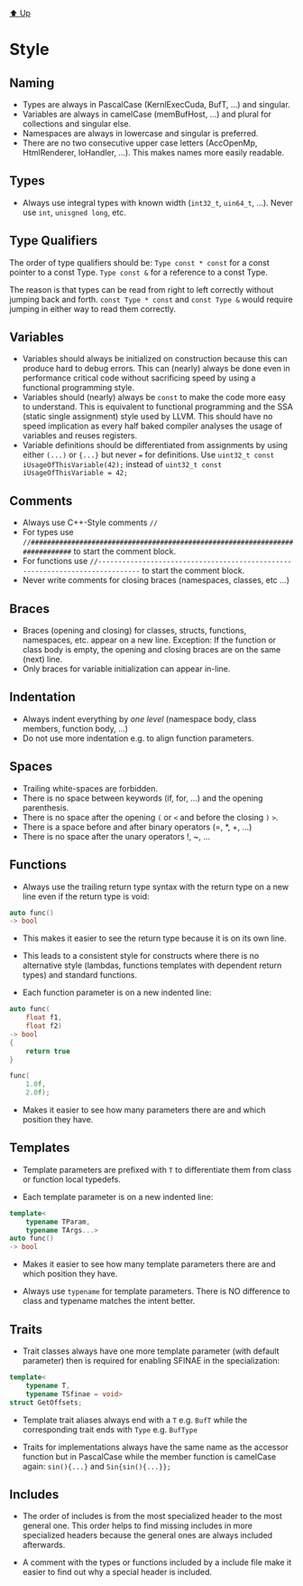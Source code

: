 [:arrow_up: Up](../Index.md)

Style
=====

Naming
------

* Types are always in PascalCase (KernlExecCuda, BufT, ...) and singular.
* Variables are always in camelCase (memBufHost, ...) and plural for collections and singular else.
* Namespaces are always in lowercase and singular is preferred.
* There are no two consecutive upper case letters (AccOpenMp, HtmlRenderer, IoHandler, ...). This makes names more easily readable.


Types
-----

* Always use integral types with known width (`int32_t`, `uin64_t`, ...).
Never use `int`, `unisgned long`, etc.


Type Qualifiers
---------------------

The order of  type qualifiers should be:
```Type const * const``` for a const pointer to a const Type.
```Type const &``` for a reference to a const Type.

The reason is that types can be read from right to left correctly without jumping back and forth.
```const Type * const``` and ```const Type &``` would require jumping in either way to read them correctly.


Variables
---------

* Variables should always be initialized on construction because this can produce hard to debug errors.
This can (nearly) always be done even in performance critical code without sacrificing speed by using a functional programming style.
* Variables should (nearly) always be `const` to make the code more easy to understand.
This is equivalent to functional programming and the SSA (static single assignment) style used by LLVM.
This should have no speed implication as every half baked compiler analyses the usage of variables and reuses registers.  
* Variable definitions should be differentiated from assignments by using either `(...)` or `{...}` but never `=` for definitions. 
Use `uint32_t const iUsageOfThisVariable(42);` instead of `uint32_t const iUsageOfThisVariable = 42;`


Comments
--------

* Always use C++-Style comments `//`
* For types use `//#############################################################################` to start the comment block.
* For functions use `//-----------------------------------------------------------------------------` to start the comment block.
* Never write comments for closing braces (namespaces, classes, etc ...)


Braces
------

* Braces (opening and closing) for classes, structs, functions, namespaces, etc. appear on a new line. Exception: If the function or class body is empty, the opening and closing braces are on the same (next) line.
* Only braces for variable initialization can appear in-line.


Indentation
-----------

* Always indent everything by *one level* (namespace body, class members, function body, ...)
* Do not use more indentation e.g. to align function parameters.


Spaces
------

* Trailing white-spaces are forbidden.
* There is no space between keywords (if, for, ...) and the opening parenthesis.
* There is no space after the opening `(` or `<` and before the closing `)` `>`.
* There is a space before and after binary operators (=, *, +, ...)
* There is no space after the unary operators !, ~, ...


Functions
---------

* Always use the trailing return type syntax with the return type on a new line even if the return type is void: 
```C++
auto func() 
-> bool
```
  * This makes it easier to see the return type because it is on its own line.
  * This leads to a consistent style for constructs where there is no alternative style (lambdas, functions templates with dependent return types) and standard functions.

* Each function parameter is on a new indented line:
```C++
auto func(
    float f1,
    float f2) 
-> bool
{
    return true
}
```
```C++
func(
    1.0f,
    2.0f);
```
  * Makes it easier to see how many parameters there are and which position they have. 


Templates
---------  

* Template parameters are prefixed with `T` to differentiate them from class or function local typedefs.

* Each template parameter is on a new indented line:
```C++
template<
    typename TParam,
    typename TArgs...>
auto func() 
-> bool
```
  * Makes it easier to see how many template parameters there are and which position they have. 

* Always use ```typename``` for template parameters. There is NO difference to class and typename matches the intent better.


Traits
------

* Trait classes always have one more template parameter (with default parameter) then is required for enabling SFINAE in the specialization:
```C++
template<
    typename T, 
    typename TSfinae = void>
struct GetOffsets;
```

* Template trait aliases always end with a `T` e.g. `BufT` while the corresponding trait ends with `Type` e.g. `BufType`

* Traits for implementations always have the same name as the accessor function but in PascalCase while the member function is camelCase again: `sin(){...}` and `Sin{sin(){...}};`

Includes
--------

* The order of includes is from the most specialized header to the most general one.
This order helps to find missing includes in more specialized headers because the general ones are always included afterwards.

* A comment with the types or functions included by a include file make it easier to find out why a special header is included.
